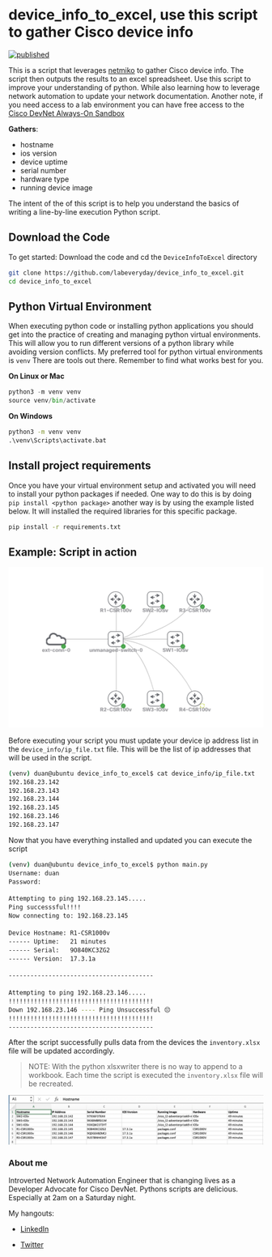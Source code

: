 # device_info_to_excel, use this script to gather Cisco device info

[![published](https://static.production.devnetcloud.com/codeexchange/assets/images/devnet-published.svg)](https://developer.cisco.com/codeexchange/github/repo/labeveryday/device_info_to_excel)

This is a script that leverages [netmiko](https://github.com/ktbyers/netmiko) to gather Cisco device info. The script then outputs the results to an excel spreadsheet. Use this script to improve your understanding of python. While also learning how to leverage network automation to update your network documentation. Another note, if you need access to a lab environment you can have free access to the [Cisco DevNet Always-On Sandbox](https://devnetsandbox.cisco.com/RM/Diagram/Index/e83cfd31-ade3-4e15-91d6-3118b867a0dd?diagramType=Topology)

**Gathers**:

- hostname
- ios version
- device uptime
- serial number
- hardware type
- running device image

The intent of the of this script is to help you understand the basics of writing a line-by-line execution Python script.

## Download the Code

To get started: Download the code and cd the `DeviceInfoToExcel` directory

```bash
git clone https://github.com/labeveryday/device_info_to_excel.git
cd device_info_to_excel
```

## Python Virtual Environment

When executing python code or installing python applications you should get into the practice of creating and managing python virtual environments.
This will allow you to run different versions of a python library while avoiding version conflicts. My preferred tool for python virtual environments is `venv`
There are tools out there. Remember to find what works best for you.

**On Linux or Mac**

```python
python3 -m venv venv
source venv/bin/activate
```

**On Windows**

```cmd
python3 -m venv venv
.\venv\Scripts\activate.bat
```

## Install project requirements

Once you have your virtual environment setup and activated you will need to install your python packages if needed. One way to do this is by doing `pip install <python package>` another way is by using the
example listed below. It will installed the required libraries for this specific package.

```bash
pip install -r requirements.txt
```

## Example: Script in action

![Lab](https://github.com/labeveryday/Notes/blob/main/images/cml.png)

Before executing your script you must update your device ip address list in the `device_info/ip_file.txt` file. This will be the list of ip addresses that will be used in the script.

```bash
(venv) duan@ubuntu device_info_to_excel$ cat device_info/ip_file.txt 
192.168.23.142
192.168.23.143
192.168.23.144
192.168.23.145
192.168.23.146
192.168.23.147
```

Now that you have everything installed and updated you can execute the script

```bash
(venv) duan@ubuntu device_info_to_excel$ python main.py
Username: duan
Password: 

Attempting to ping 192.168.23.145.....
Ping successsful!!!!
Now connecting to: 192.168.23.145

Device Hostname: R1-CSR1000v
------ Uptime:   21 minutes
------ Serial:   9O840KC3ZG2
------ Version:  17.3.1a

----------------------------------------

Attempting to ping 192.168.23.146.....
!!!!!!!!!!!!!!!!!!!!!!!!!!!!!!!!!!!!!!!!
Down 192.168.23.146 ---- Ping Unsuccessful 😔
!!!!!!!!!!!!!!!!!!!!!!!!!!!!!!!!!!!!!!!!
----------------------------------------
```

After the script successfully pulls data from the devices the `inventory.xlsx` file will be updated accordingly.

> NOTE: With the python xlsxwriter there is no way to append to a workbook. Each time the script is executed the `inventory.xlsx` file will be recreated.

![excel](https://github.com/labeveryday/Notes/blob/main/images/device_excel.png)

### About me

Introverted Network Automation Engineer that is changing lives as a Developer Advocate for Cisco DevNet. Pythons scripts are delicious. Especially at 2am on a Saturday night.

My hangouts:

- [LinkedIn](https://www.linkedin.com/in/duanlightfoot/)

- [Twitter](https://twitter.com/labeveryday)
